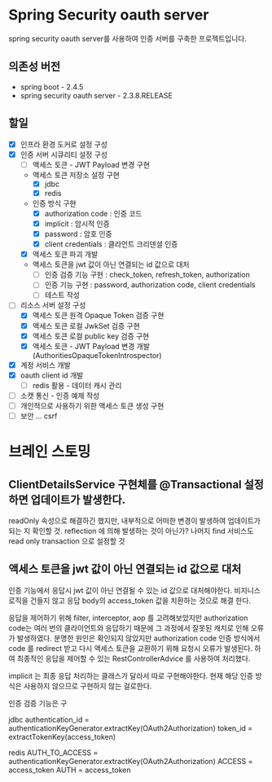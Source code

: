 # Spring Security oauth server

spring security oauth server를 사용하여 인증 서버를 구축한 프로젝트입니다.

## 의존성 버전

- spring boot - 2.4.5
- spring security oauth server - 2.3.8.RELEASE

## 할일

- [x] 인프라 환경 도커로 설정 구성
- [x] 인증 서버 시큐리티 설정 구성
  - [ ] 액세스 토큰 - JWT Payload 변경 구현
  - 액세스 토큰 저장소 설정 구현
    - [x] jdbc
    - [x] redis
  - 인증 방식 구현
    - [x] authorization code : 인증 코드
    - [x] implicit : 암시적 인증
    - [x] password : 암호 인증
    - [x] client credentials : 클라언트 크리덴셜 인증
  - [x] 액세스 토큰 파괴 개발
  - 액세스 토큰을 jwt 값이 아닌 연결되는 id 값으로 대처
    - [ ] 인증 검증 기능 구현 : check_token, refresh_token, authorization
    - [ ] 인증 기능 구현 : password, authorization code, client credentials
    - [ ] 테스트 작성
- [ ] 리소스 서버 설정 구성
  - [x] 액세스 토큰 원격 Opaque Token 검증 구현
  - [x] 액세스 토큰 로컬 JwkSet 검증 구현
  - [x] 액세스 토큰 로컬 public key 검증 구현
  - [x] 액세스 토큰 - JWT Payload 변경 개발 (AuthoritiesOpaqueTokenIntrospector)
- [x] 계정 서비스 개발
- [x] oauth client id 개발
  - [ ] redis 활용 - 데이터 캐시 관리
- [ ] 소캣 통신 - 인증 예제 작성
- [ ] 개인적으로 사용하기 위한 액세스 토큰 생성 구현
- [ ] 보안 ... csrf

# 브레인 스토밍

## ClientDetailsService 구현체를 @Transactional 설정하면 업데이트가 발생한다.

readOnly 속성으로 해결하긴 했지만, 내부적으로 어떠한 변경이 발생하여 업데이트가 되는 지 확인할 것. reflection 에 의해 발생하는 것이 아닌가?
나머지 find 서비스도 read only transaction 으로 설정할 것

## 액세스 토큰을 jwt 값이 아닌 연결되는 id 값으로 대처

인증 기능에서 응답시 jwt 값이 아닌 연결될 수 있는 id 값으로 대처해야한다. 비지니스 로직을 건들지 않고 응답 body의 access_token 값을 치환하는 것으로 해결 한다.

응답을 제어하기 위해 filter, interceptor, aop 를 고려해보았지만 authorization code는 여러 번의 클라이언트와 응답하기 때문에 그 과정에서 잘못된 캐치로 인해 오류가 발생하였다.
분명한 원인은 확인되지 않았지만 authorization code 인증 방식에서 code 를 redirect 받고 다시 액세스 토큰을 교환하기 위해 요청시 오류가 발생된다.
하여 최종적인 응답을 제어할 수 있는 RestControllerAdvice 를 사용하여 처리했다.

implicit 는 최종 응답 처리하는 클래스가 달라서 따로 구현해야한다. 현재 해당 인증 방식은 사용하지 않으므로 구현하지 않는 걸로한다.

인증 검증 기능은 구

jdbc
authentication_id = authenticationKeyGenerator.extractKey(OAuth2Authorization)
token_id = extractTokenKey(access_token)

redis
AUTH_TO_ACCESS = authenticationKeyGenerator.extractKey(OAuth2Authorization)
ACCESS = access_token
AUTH = access_token
